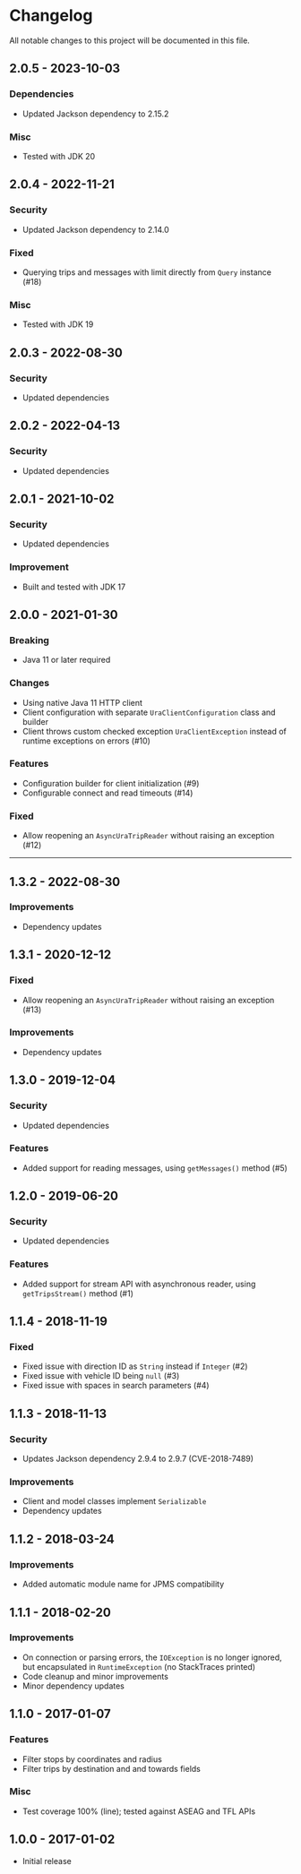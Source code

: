 # Changelog
All notable changes to this project will be documented in this file.

## 2.0.5 - 2023-10-03
### Dependencies
* Updated Jackson dependency to 2.15.2

### Misc
* Tested with JDK 20


## 2.0.4 - 2022-11-21
### Security
* Updated Jackson dependency to 2.14.0

### Fixed
* Querying trips and messages with limit directly from `Query` instance (#18)

### Misc
* Tested with JDK 19


## 2.0.3 - 2022-08-30
### Security
* Updated dependencies


## 2.0.2 - 2022-04-13
### Security
* Updated dependencies


## 2.0.1 - 2021-10-02
### Security
* Updated dependencies

### Improvement
* Built and tested with JDK 17

## 2.0.0 - 2021-01-30
### Breaking
* Java 11 or later required

### Changes
* Using native Java 11 HTTP client
* Client configuration with separate `UraClientConfiguration` class and builder
* Client throws custom checked exception `UraClientException` instead of runtime exceptions on errors (#10)

### Features
* Configuration builder for client initialization (#9)
* Configurable connect and read timeouts (#14)

### Fixed
* Allow reopening an `AsyncUraTripReader` without raising an exception (#12)

----

## 1.3.2 - 2022-08-30

### Improvements
* Dependency updates


## 1.3.1 - 2020-12-12
### Fixed
* Allow reopening an `AsyncUraTripReader` without raising an exception (#13)

### Improvements
* Dependency updates


## 1.3.0 - 2019-12-04
### Security
* Updated dependencies

### Features
* Added support for reading messages, using `getMessages()` method (#5)


## 1.2.0 - 2019-06-20
### Security
* Updated dependencies

### Features
* Added support for stream API with asynchronous reader, using `getTripsStream()` method (#1)


## 1.1.4 - 2018-11-19
### Fixed
* Fixed issue with direction ID as `String` instead if `Integer` (#2)
* Fixed issue with vehicle ID being `null` (#3)
* Fixed issue with spaces in search parameters (#4)


## 1.1.3 - 2018-11-13
### Security
* Updates Jackson dependency 2.9.4 to 2.9.7 (CVE-2018-7489)

### Improvements
* Client and model classes implement `Serializable`
* Dependency updates


## 1.1.2 - 2018-03-24
### Improvements
* Added automatic module name for JPMS compatibility


## 1.1.1 - 2018-02-20
### Improvements
* On connection or parsing errors, the `IOException` is no longer ignored, but encapsulated in `RuntimeException` (no StackTraces printed)
* Code cleanup and minor improvements
* Minor dependency updates


## 1.1.0 - 2017-01-07
### Features
* Filter stops by coordinates and radius
* Filter trips by destination and and towards fields

### Misc
* Test coverage 100% (line); tested against ASEAG and TFL APIs


## 1.0.0 - 2017-01-02
* Initial release
